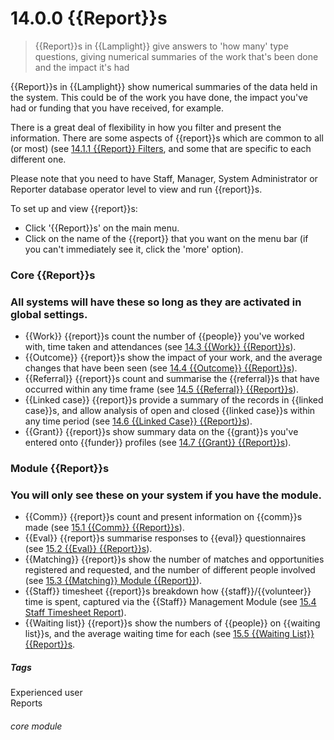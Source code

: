 # 14.0.0 {{Report}}s

> {{Report}}s in {{Lamplight}} give answers to 'how many' type questions, giving numerical summaries of the work that's been done and the  impact it's had



{{Report}}s in {{Lamplight}} show numerical summaries of the data held in the system. This could be of the work you have done, the impact you've had or funding that you have received, for example. 

There is a great deal of flexibility in how you filter and present the information. There are some aspects of {{report}}s which are common to all (or most) (see [14.1.1 {{Report}} Filters](/help/index/p/14.1.1), and some that are specific to each different one.

Please note that you need to have Staff, Manager, System Administrator or Reporter database operator level to view and run {{report}}s. 

To set up and view {{report}}s:
- Click '{{Report}}s' on the main menu. 
- Click on the name of the {{report}} that you want on the menu bar (if you can't immediately see it, click the 'more' option).

### Core {{Report}}s 

### All systems will have these so long as they are activated in global settings.
- {{Work}} {{report}}s count the number of {{people}} you've worked with, time taken and attendances (see [14.3 {{Work}} {{Report}}s](/help/index/p/14.3)).
- {{Outcome}} {{report}}s show the impact of your work, and the average changes that have been seen (see [14.4 {{Outcome}} {{Report}}s](/help/index/p/14.4)).
- {{Referral}} {{report}}s count and summarise the {{referral}}s that have occurred within any time frame (see [14.5 {{Referral}} {{Report}}s](/help/index/14.5)).
- {{Linked case}} {{report}}s provide a summary of the records in {{linked case}}s, and allow analysis of open and closed {{linked case}}s within any time period (see [14.6 {{Linked Case}} {{Report}}s](/help/index/p/14.6)).
- {{Grant}} {{report}}s show summary data on the {{grant}}s you've entered onto {{funder}} profiles (see [14.7 {{Grant}} {{Report}}s](/help/index/p/14.7)). 
  
### Module {{Report}}s 

### You will only see these on your system if you have the module.
- {{Comm}} {{report}}s count and present information on {{comm}}s made (see [15.1 {{Comm}} {{Report}}s](help/index/p/15.1)).
- {{Eval}} {{report}}s summarise responses to {{eval}} questionnaires (see [15.2 {{Eval}} {{Report}}s](/help/index/p/15.2)).
- {{Matching}} {{report}}s show the number of matches and opportunities registered and requested, and the number of different people involved (see [15.3 {{Matching}} Module {{Report}}](help/index/p/15.3)).
- {{Staff}} timesheet {{report}}s breakdown how {{staff}}/{{volunteer}} time is spent, captured via the {{Staff}} Management Module (see [15.4 Staff Timesheet Report](help/index/p/15.4)).
- {{Waiting list}} {{report}}s show the numbers of {{people}} on {{waiting list}}s, and the average waiting time for each (see [15.5 {{Waiting List}} {{Report}}s]((help/index/p/15.5)).


##### Tags
Experienced user  
Reports

###### core module

